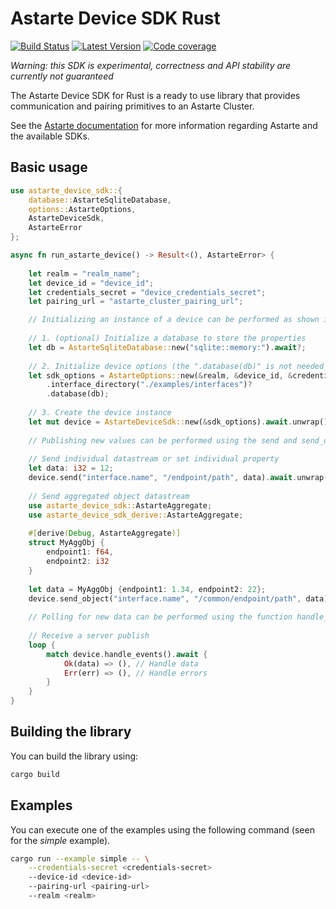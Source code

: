 <!--
Copyright 2021,2022 SECO Mind Srl

SPDX-License-Identifier: Apache-2.0
-->

# Astarte Device SDK Rust &emsp;

[![Build Status]][actions] [![Latest Version]][crates.io] [![Code coverage]][codecov]

[Build Status]: https://img.shields.io/github/actions/workflow/status/astarte-platform/astarte-device-sdk-rust/build-workflow.yaml?branch=master
[actions]: https://github.com/astarte-platform/astarte-device-sdk-rust/actions/workflows/build-workflow.yaml?query=branch%3Amaster
[Latest Version]: https://img.shields.io/crates/v/astarte-device-sdk.svg
[crates.io]: https://crates.io/crates/astarte-device-sdk
[Code coverage]: https://codecov.io/gh/astarte-platform/astarte-device-sdk-rust/branch/master/graph/badge.svg
[codecov]: https://codecov.io/gh/astarte-platform/astarte-device-sdk-rust

*Warning: this SDK is experimental, correctness and API stability are currently not guaranteed*

The Astarte Device SDK for Rust is a ready to use library that provides communication and
pairing primitives to an Astarte Cluster.

See the [Astarte documentation](https://docs.astarte-platform.org/latest/001-intro_user.html)
for more information regarding Astarte and the available SDKs.

## Basic usage

```rust
use astarte_device_sdk::{
    database::AstarteSqliteDatabase,
    options::AstarteOptions,
    AstarteDeviceSdk,
    AstarteError
};

async fn run_astarte_device() -> Result<(), AstarteError> {
    
    let realm = "realm_name";
    let device_id = "device_id";
    let credentials_secret = "device_credentials_secret";
    let pairing_url = "astarte_cluster_pairing_url";

    // Initializing an instance of a device can be performed as shown in the following three steps.
    
    // 1. (optional) Initialize a database to store the properties
    let db = AstarteSqliteDatabase::new("sqlite::memory:").await?;
    
    // 2. Initialize device options (the ".database(db)" is not needed if 1 was skipped)
    let sdk_options = AstarteOptions::new(&realm, &device_id, &credentials_secret, &pairing_url)
        .interface_directory("./examples/interfaces")?
        .database(db);
    
    // 3. Create the device instance
    let mut device = AstarteDeviceSdk::new(&sdk_options).await.unwrap();
    
    // Publishing new values can be performed using the send and send_object functions.
    
    // Send individual datastream or set individual property
    let data: i32 = 12;
    device.send("interface.name", "/endpoint/path", data).await.unwrap();
    
    // Send aggregated object datastream
    use astarte_device_sdk::AstarteAggregate;
    use astarte_device_sdk_derive::AstarteAggregate; 
    
    #[derive(Debug, AstarteAggregate)]
    struct MyAggObj {
        endpoint1: f64,
        endpoint2: i32
    }
    
    let data = MyAggObj {endpoint1: 1.34, endpoint2: 22};
    device.send_object("interface.name", "/common/endpoint/path", data).await.unwrap();
    
    // Polling for new data can be performed using the function handle_events.
    
    // Receive a server publish
    loop {
        match device.handle_events().await {
            Ok(data) => (), // Handle data
            Err(err) => (), // Handle errors
        }
    }
}
```

## Building the library

You can build the library using:
```sh
cargo build
```

## Examples

You can execute one of the examples using the following command (seen for the *simple* example).
```sh
cargo run --example simple -- \
    --credentials-secret <credentials-secret>
    --device-id <device-id>
    --pairing-url <pairing-url>
    --realm <realm>
```
